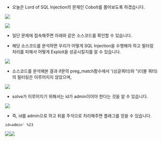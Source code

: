 - 오늘은 Lord of SQL Injection의 문제인 Cobolt를 풀어보도록 하겠습니다.

![](https://images.velog.io/images/dsph9245/post/0f4409ab-02b0-4aea-a88f-1fa0ca4a1c03/%E1%84%89%E1%85%B3%E1%84%8F%E1%85%B3%E1%84%85%E1%85%B5%E1%86%AB%E1%84%89%E1%85%A3%E1%86%BA%202022-01-08%20%E1%84%8B%E1%85%A9%E1%84%92%E1%85%AE%209.07.22.png)

![](https://images.velog.io/images/dsph9245/post/92d281bf-f138-4471-9a90-698f55b912cf/%E1%84%89%E1%85%B3%E1%84%8F%E1%85%B3%E1%84%85%E1%85%B5%E1%86%AB%E1%84%89%E1%85%A3%E1%86%BA%202022-01-08%20%E1%84%8B%E1%85%A9%E1%84%92%E1%85%AE%209.07.18.png)

- 일단 문제에 접속해주면 아래와 같은 소스코드를 확인할 수 있습니다.

- 해당 소스코드를 분석하면 우리가 어떻게 SQL Injection을 수행해야 하고 필터링 처리를 피해서 어떻게 Exploit을 성공시킬지를 알 수 있습니다.

![](https://images.velog.io/images/dsph9245/post/ba3b2e4d-1cbd-4ae7-83fd-53536cb7ae57/%E1%84%89%E1%85%B3%E1%84%8F%E1%85%B3%E1%84%85%E1%85%B5%E1%86%AB%E1%84%89%E1%85%A3%E1%86%BA%202022-01-08%20%E1%84%8B%E1%85%A9%E1%84%92%E1%85%AE%209.07.30.png)

- 소스코드를 분석해본 결과 if문의 preg_match함수에서 '(싱글쿼터)와 "(더블 쿼터)의 필터링은 이루어지지 않았으며, 

![](https://images.velog.io/images/dsph9245/post/7e8067db-7c86-46e2-b6fb-9a78bf7e7807/%E1%84%89%E1%85%B3%E1%84%8F%E1%85%B3%E1%84%85%E1%85%B5%E1%86%AB%E1%84%89%E1%85%A3%E1%86%BA%202022-01-08%20%E1%84%8B%E1%85%A9%E1%84%92%E1%85%AE%209.07.51.png)

- solve가 이루어지기 위해서는 id가 admin이어야 한다는 것을 알 수 있습니다.

![](https://images.velog.io/images/dsph9245/post/73151e8a-9a54-46d9-aed0-f6ac59243ce3/%E1%84%89%E1%85%B3%E1%84%8F%E1%85%B3%E1%84%85%E1%85%B5%E1%86%AB%E1%84%89%E1%85%A3%E1%86%BA%202022-01-08%20%E1%84%8B%E1%85%A9%E1%84%92%E1%85%AE%209.08.01.png)

- 즉, id를 admin으로 하고 뒤를 주석으로 처리해주면 플래그를 얻을 수 있습니다.

```
id=admin' %23
```

![](https://images.velog.io/images/dsph9245/post/2132ffde-d334-4a11-a070-a064a3d27269/%E1%84%89%E1%85%B3%E1%84%8F%E1%85%B3%E1%84%85%E1%85%B5%E1%86%AB%E1%84%89%E1%85%A3%E1%86%BA%202022-01-08%20%E1%84%8B%E1%85%A9%E1%84%92%E1%85%AE%209.09.35.png)![](https://images.velog.io/images/dsph9245/post/aec35362-0f58-4fb2-b28e-687f9243e567/%E1%84%89%E1%85%B3%E1%84%8F%E1%85%B3%E1%84%85%E1%85%B5%E1%86%AB%E1%84%89%E1%85%A3%E1%86%BA%202022-01-08%20%E1%84%8B%E1%85%A9%E1%84%92%E1%85%AE%209.09.40.png)
